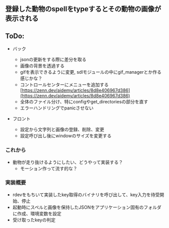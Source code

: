 ## 登録した動物のspellをtypeするとその動物の画像が表示される


## ToDo:
- バック
    - jsonの更新をする際に差分を取る
    - 画像の背景を透過する
    - gifを表示できるように変更, sdlモジュールの中にgif_managerとか作る感じかな？
    - コントロールセンターにメニューを追加する [https://zenn.dev/aidemy/articles/8d8e406967d386](https://zenn.dev/aidemy/articles/8d8e406967d386)
    - 全体のファイル分け、特にconfigやget_directoriesの部分を直す
    - エラーハンドリングでpanicさせない

- フロント
    - 設定から文字列と画像の登録、削除、変更
    - 設定呼び出し後にwindowのサイズを変更する


### これから
- 動物が走り抜けるようにしたい、どうやって実装する？
    - モーション作って流す的な？

### 実装概要
- rdevをもちいて実装したkey取得のバイナリを呼び出して、key入力を待受開始、停止
- 起動時にスペルと画像を保持したJSONをアプリケーション固有のフォルダに作成、環境変数を設定
- 受け取ったkeyの判定

